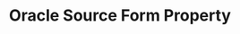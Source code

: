 ---
content-type: "api-form"
form-type: "source"
key: "source-form-properties-oracle-object"

title: "Oracle Source Form Property"
api-type: "oracle"
display-name: "Oracle"

description: "{{ api.form-properties.source-forms.oracle.description }}"

object-attributes:
  - name: "anchor_time"
    type: "string"
    required: false
    description: |
      {{ connect.common.attributes.anchor-time | replace: "[INTEGRATION]",form-property.display-name }}
    value: "{{ sample-property-data.anchor-time }}"

  - name: "frequency_in_minutes"
    type: "string"
    required: true
    description: |
      {{ connect.common.attributes.frequency | replace: "[INTEGRATION]","Bing Ads" }}
    value: "{{ sample-property-data.frequency }}"

  - name: "host"
    type: "string"
    required: true
    description: "{{ connect.common.attributes.host }}"
    value: "{{ sample-property-data.host }}"

  - name: "port"
    type: "string"
    required: true
    description: "{{ connect.common.attributes.port }}"
    value: ""

  - name: "dbname"
    type: "string"
    required: true
    description: "{{ connect.common.attributes.database }}"
    value: "{{ sample-property-data.database }}"

  - name: "user"
    type: "string"
    required: true
    description: "{{ connect.common.attributes.username }}"
    value: "{{ sample-property-data.user }}"

  - name: "password"
    type: "string"
    required: true
    description: "{{ connect.common.attributes.password }}"
    value: "{{ sample-property-data.password }}"

  - name: "default_replication_method"
    type: "string"
    required: false
    description: "{{ connect.common.attributes.default-replication-method }}"
    value: "{{ sample-property-data.default-replication-method }}"

  - name: "filter_schemas"
    type: "string"
    required: false
    description: "[PLACEHOLDER]"
    value: ""

  - name: "sid"
    type: "string"
    required: false
    description: "[PLACEHOLDER]"
    value: ""

  - name: "ssh"
    type: "string"
    required: false
    description: "{{ connect.common.attributes.ssh }}"
    value: "{{ sample-property-data.ssh }}"

  - name: "ssh_host"
    type: "string"
    required: false
    description: "{{ connect.common.attributes.ssh-host }}"
    value: "{{ sample-property-data.ssh-host }}"

  - name: "ssh_port"
    type: "string"
    required: false
    description: "{{ connect.common.attributes.ssh-port }}"
    value: "{{ sample-property-data.ssh-port }}"

  - name: "ssh_user"
    type: "string"
    required: false
    description: "{{ connect.common.attributes.ssh-user }}"
    value: "{{ sample-property-data.ssh-user }}"

  - name: "ssl"
    type: "string"
    required: false
    description: "{{ connect.common.attributes.ssl }}"
    value: "{{ sample-property-data.ssl }}"
---
